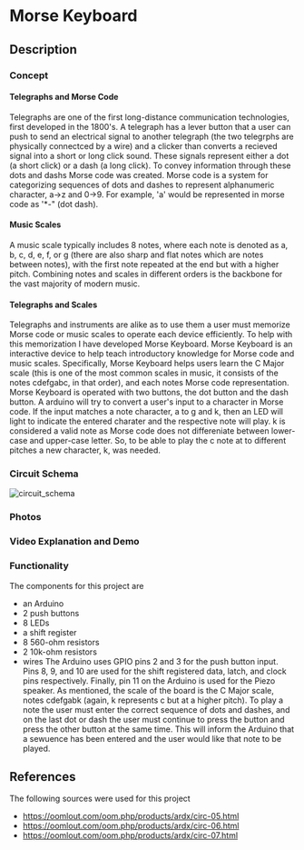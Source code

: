 # Morse Keyboard

## Description
### Concept
#### Telegraphs and Morse Code
Telegraphs are one of the first long-distance communication technologies, first developed in the 1800's. A telegraph has a lever button that a user can push to send an electrical signal to another telegraph (the two telegrphs are physically connectced by a wire) and a clicker than converts a recieved signal into a short or long click sound. These signals represent either a dot (a short click) or a dash (a long click). To convey information through these dots and dashs Morse code was created. Morse code is a system for categorizing sequences of dots and dashes to represent alphanumeric character, a->z and 0->9. For example, 'a' would be represented in morse code as '*-" (dot dash).

#### Music Scales
A music scale typically includes 8 notes, where each note is denoted as a, b, c, d, e, f, or g (there are also sharp and flat notes which are notes between notes), with the first note repeated at the end but with a higher pitch. Combining notes and scales in different orders is the backbone for the vast majority of modern music.

#### Telegraphs and Scales
Telegraphs and instruments are alike as to use them a user must memorize Morse code or music scales to operate each device efficiently. To help with this memorization I have developed Morse Keyboard. Morse Keyboard is an interactive device to help teach introductory knowledge for Morse code and music scales. Specifically, Morse Keyboard helps users learn the C Major scale (this is one of the most common scales in music, it consists of the notes cdefgabc, in that order), and each notes Morse code representation. 
Morse Keyboard is operated with two buttons, the dot button and the dash button. A arduino will try to convert a user's input to a character in Morse code. If the input matches a note character, a to g and k, then an LED will light to indicate the entered charater and the respective note will play. 
k is considered a valid note as Morse code does not differeniate between lower-case and upper-case letter. So, to be able to play the c note at to different pitches a new character, k, was needed.

### Circuit Schema
![circuit_schema](https://github.com/EMacson/Morse-Code-Keyboard/pics/circuitschema)

### Photos

### Video Explanation and Demo

### Functionality
The components for this project are
- an Arduino
- 2 push buttons
- 8 LEDs
- a shift register
- 8 560-ohm resistors
- 2 10k-ohm resistors
- wires
The Arduino uses GPIO pins 2 and 3 for the push button input. Pins 8, 9, and 10 are used for the shift registered data, latch, and clock pins respectively. Finally, pin 11 on the Arduino is used for the Piezo speaker.
As mentioned, the scale of the board is the C Major scale, notes cdefgabk (again, k represents c but at a higher pitch).
To play a note the user must enter the correct sequence of dots and dashes, and on the last dot or dash the user must continue to press the button and press the other button at the same time. This will inform the Arduino that a sewuence has been entered and the user would like that note to be played.

## References
The following sources were used for this project
- https://oomlout.com/oom.php/products/ardx/circ-05.html
- https://oomlout.com/oom.php/products/ardx/circ-06.html
- https://oomlout.com/oom.php/products/ardx/circ-07.html
